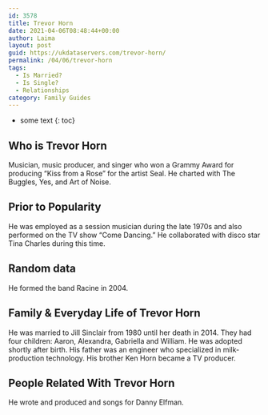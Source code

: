 ```yaml
---
id: 3578
title: Trevor Horn
date: 2021-04-06T08:48:44+00:00
author: Laima
layout: post
guid: https://ukdataservers.com/trevor-horn/
permalink: /04/06/trevor-horn
tags:
  - Is Married?
  - Is Single?
  - Relationships
category: Family Guides
---
```


* some text
{: toc}


## Who is Trevor Horn
                  
                  
                  
Musician, music producer, and singer who won a Grammy Award for producing &#8220;Kiss from a Rose&#8221; for the artist Seal. He charted with The Buggles, Yes, and Art of Noise.
                  
              
            
              
            
                
                
                
## Prior to Popularity
                  
                  
                  
He was employed as a session musician during the late 1970s and also performed on the TV show &#8220;Come Dancing.&#8221; He collaborated with disco star Tina Charles during this time.
                  
              
            
              
            
                
                
                
## Random data
                  
                  
                  
He formed the band Racine in 2004.
                  
              
            
              
            
                
                
                
## Family & Everyday Life of Trevor Horn
                  
                  
                  
He was married to Jill Sinclair from 1980 until her death in 2014. They had four children: Aaron, Alexandra, Gabriella and William. He was adopted shortly after birth. His father was an engineer who specialized in milk-production technology. His brother Ken Horn became a TV producer.
                  
              
            
              
            
                
                
                
## People Related With Trevor Horn
                  
                  
                  
He wrote and produced and songs for Danny Elfman.
                  
              
            
              
            
                
              
            
              
              
            
            
              
            
          
          
          